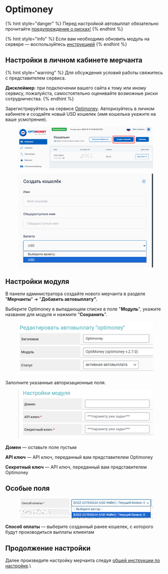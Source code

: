# Optimoney

{% hint style="danger" %}
Перед настройкой автовыплат обязательно прочитайте [предупреждение о рисках!](https://premium.gitbook.io/main/osnovnye-nastroiki/merchanty-i-avtovyplaty/avtovyplaty/preduprezhdenie-o-riskakh)
{% endhint %}

{% hint style="info" %}
Если вам необходимо обновить модуль на сервере — воспользуйтесь [инструкцией](https://premium.gitbook.io/main/osnovnye-nastroiki/faq/obnovlenie-failov-skripta-na-servere/kak-obnovit-faily-na-servere#moduli-merchantov-i-avtovyplat)
{% endhint %}

## Настройки в личном кабинете мерчанта

{% hint style="warning" %}
Для обсуждения условий работы свяжитесь с представителем сервиса.

**Дисклеймер**: при подключении вашего сайта к тому или иному сервису, пожалуйста, самостоятельно оценивайте возможные риски сотрудничества.
{% endhint %}

Зарегистрируйтесь на сервисе [Optimoney](https://client.optimoney.com/register). Авторизуйтесь в личном кабинете и создайте новый USD кошелек (имя кошелька укажите на ваше усмотрение).

<figure><img src="../../../.gitbook/assets/image.png" alt=""><figcaption></figcaption></figure>

<figure><img src="../../../.gitbook/assets/image (1).png" alt=""><figcaption></figcaption></figure>

## Настройки модуля

В панели администратора создайте нового мерчанта в разделе "**Мерчанты**" ➔ "**Добавить автовыплату".**

Выберите Optimoney в выпадающем списке в поле "**Модуль**", укажите название для модуля и нажмите "**Сохранить**".

<figure><img src="../../../.gitbook/assets/image (2247).png" alt=""><figcaption></figcaption></figure>

Заполните указанные авторизационные поля.

<figure><img src="../../../.gitbook/assets/image (2245).png" alt=""><figcaption></figcaption></figure>

**Домен** — оставьте поле пустым

**API ключ** — API ключ, переданный вам представителем Optimoney

**Секретный ключ** — API ключ, переданный вам представителем Optimoney

## Особые поля

<figure><img src="../../../.gitbook/assets/image (2246).png" alt=""><figcaption></figcaption></figure>

**Способ оплаты** — выберите созданный ранее кошелек, с которого будут производиться выплаты клиентам

## Продолжение настройки

Далее произведите настройку мерчанта следуя [общей инструкции по настройке](https://premium.gitbook.io/rukovodstvo-polzovatelya/osnovnye-nastroiki/merchanty-i-avtovyplaty/merchanty/obshie-nastroiki-merchantov).\
